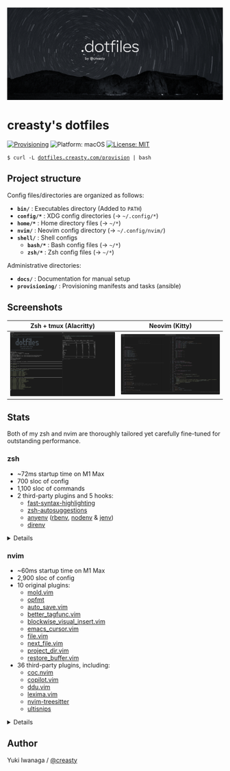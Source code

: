 ![creasty's dotfiles](./docs/images/cover.png)

creasty's dotfiles
==================

[ci]: https://github.com/creasty/dotfiles/actions/workflows/provisioning.yml
[ci-badge]: https://github.com/creasty/dotfiles/actions/workflows/provisioning.yml/badge.svg
[platform-badge]: https://img.shields.io/badge/Platform-macOS-lightgrey
[license]: ./LICENSE.txt
[license-badge]: https://img.shields.io/badge/License-MIT-yellow.svg

[![Provisioning][ci-badge]][ci] ![Platform: macOS][platform-badge] [![License: MIT][license-badge]][license]

<pre><code>$ curl -L <a href="https://dotfiles.creasty.com/provision">dotfiles.creasty.com/provision</a> | bash</code></pre>

Project structure
-----------------

Config files/directories are organized as follows:

- **`bin/`** : Executables directory (Added to `PATH`)
- **`config/*`** : XDG config directories (→ `~/.config/*`)
- **`home/*`** : Home directory files (→ `~/*`)
- **`nvim/`** : Neovim config directory (→ `~/.config/nvim/`)
- **`shell/`** : Shell configs
  - **`bash/*`** : Bash config files (→ `~/*`)
  - **`zsh/*`** : Zsh config files (→ `~/*`)

Administrative directories:

- **`docs/`** : Documentation for manual setup
- **`provisioning/`** : Provisioning manifests and tasks (ansible)

Screenshots
-----------

| Zsh + tmux (Alacritty) | Neovim (Kitty) |
|---|---|
| ![](./docs/images/screenshots/tmux.png) | ![](./docs/images/screenshots/neovim.png) |

Stats
-----

Both of my zsh and nvim are thoroughly tailored yet carefully fine-tuned for outstanding performance.

### zsh

- ~72ms startup time on M1 Max
- 700 sloc of config
- 1,100 sloc of commands
- 2 third-party plugins and 5 hooks:
  - [fast-syntax-highlighting](https://github.com/zdharma-continuum/fast-syntax-highlighting)
  - [zsh-autosuggestions](https://github.com/zsh-users/zsh-autosuggestions)
  - [anyenv](https://github.com/anyenv/anyenv) ([rbenv](https://github.com/rbenv/rbenv), [nodenv](https://github.com/nodenv/nodenv) & [jenv](https://github.com/jenv/jenv))
  - [direnv](https://github.com/direnv/direnv)

<details>

```sh-session
$ hyperfine --warmup 3 --prepare 'sleep 0.1' 'zsh -i -c exit'
$ cloc --exclude-dir=plugins,bash --lang-no-ext=zsh shell
$ cloc bin
$ ls shell/zsh/plugins | wc -l
```

Profiling:

```sh-session
$ ZSH_PROF_ENABLED=1 zsh -i -c exit
```

</details>

### nvim

- ~60ms startup time on M1 Max
- 2,900 sloc of config
- 10 original plugins:
  - [mold.vim](https://github.com/creasty/mold.vim)
  - [opfmt](https://github.com/creasty/opfmt)
  - [auto_save.vim](./nvim/plugin/auto_save.vim)
  - [better_tagfunc.vim](./nvim/plugin/better_tagfunc.vim)
  - [blockwise_visual_insert.vim](./nvim/plugin/blockwise_visual_insert.vim)
  - [emacs_cursor.vim](./nvim/plugin/emacs_cursor.vim)
  - [file.vim](./nvim/plugin/file.vim)
  - [next_file.vim](./nvim/plugin/next_file.vim)
  - [project_dir.vim](./nvim/plugin/project_dir.vim)
  - [restore_buffer.vim](./nvim/plugin/restore_buffer.vim)
- 36 third-party plugins, including:
  - [coc.nvim](https://github.com/neoclide/coc.nvim)
  - [copilot.vim](https://github.com/github/copilot.vim)
  - [ddu.vim](https://github.com/Shougo/ddu.vim)
  - [lexima.vim](https://github.com/cohama/lexima.vim)
  - [nvim-treesitter](https://github.com/nvim-treesitter/nvim-treesitter)
  - [ultisnips](https://github.com/SirVer/ultisnips)

<details>

```sh-session
$ hyperfine --warmup 3 --prepare 'sleep 0.1' 'nvim --headless -c quit'
$ cloc --exclude-dir=dein,template nvim
$ rg '^repo\b.+\bcreasty/' nvim/dein/*.toml
$ rg --no-heading '^\[\[plugins' nvim/dein/*.toml | wc -l
```

Profiling:

```sh-session
$ nvim --headless --startuptime /dev/stdout -c quit
```

</details>

Author
------

Yuki Iwanaga / [@creasty](https://github.com/creasty)
